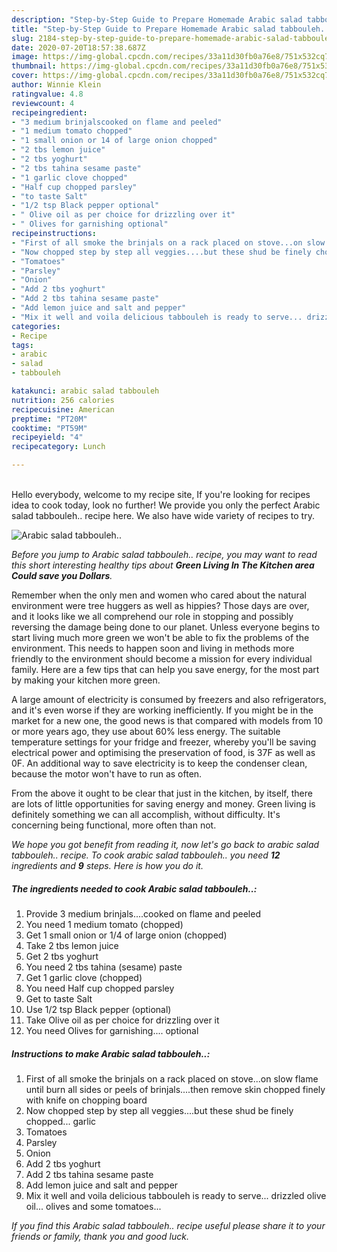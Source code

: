 ```yaml
---
description: "Step-by-Step Guide to Prepare Homemade Arabic salad tabbouleh.."
title: "Step-by-Step Guide to Prepare Homemade Arabic salad tabbouleh.."
slug: 2184-step-by-step-guide-to-prepare-homemade-arabic-salad-tabbouleh
date: 2020-07-20T18:57:38.687Z
image: https://img-global.cpcdn.com/recipes/33a11d30fb0a76e8/751x532cq70/arabic-salad-tabbouleh-recipe-main-photo.jpg
thumbnail: https://img-global.cpcdn.com/recipes/33a11d30fb0a76e8/751x532cq70/arabic-salad-tabbouleh-recipe-main-photo.jpg
cover: https://img-global.cpcdn.com/recipes/33a11d30fb0a76e8/751x532cq70/arabic-salad-tabbouleh-recipe-main-photo.jpg
author: Winnie Klein
ratingvalue: 4.8
reviewcount: 4
recipeingredient:
- "3 medium brinjalscooked on flame and peeled"
- "1 medium tomato chopped"
- "1 small onion or 14 of large onion chopped"
- "2 tbs lemon juice"
- "2 tbs yoghurt"
- "2 tbs tahina sesame paste"
- "1 garlic clove chopped"
- "Half cup chopped parsley"
- "to taste Salt"
- "1/2 tsp Black pepper optional"
- " Olive oil as per choice for drizzling over it"
- " Olives for garnishing optional"
recipeinstructions:
- "First of all smoke the brinjals on a rack placed on stove...on slow flame until burn all sides or peels of brinjals....then remove skin chopped finely with knife on chopping board"
- "Now chopped step by step all veggies....but these shud be finely chopped... garlic"
- "Tomatoes"
- "Parsley"
- "Onion"
- "Add 2 tbs yoghurt"
- "Add 2 tbs tahina sesame paste"
- "Add lemon juice and salt and pepper"
- "Mix it well and voila delicious tabbouleh is ready to serve... drizzled olive oil... olives and some tomatoes..."
categories:
- Recipe
tags:
- arabic
- salad
- tabbouleh

katakunci: arabic salad tabbouleh 
nutrition: 256 calories
recipecuisine: American
preptime: "PT20M"
cooktime: "PT59M"
recipeyield: "4"
recipecategory: Lunch

---
```

<br>
Hello everybody, welcome to my recipe site, If you're looking for recipes idea to cook today, look no further! We provide you only the perfect Arabic salad tabbouleh.. recipe here. We also have wide variety of recipes to try.
<br>


![Arabic salad tabbouleh..](https://img-global.cpcdn.com/recipes/33a11d30fb0a76e8/751x532cq70/arabic-salad-tabbouleh-recipe-main-photo.jpg)

<i>Before you jump to Arabic salad tabbouleh.. recipe, you may want to read this short interesting healthy tips about 
<strong>Green Living In The Kitchen area Could save you Dollars</strong>.</i>
</br>

Remember when the only men and women who cared about the natural environment were tree huggers as well as hippies? Those days are over, and it looks like we all comprehend our role in stopping and possibly reversing the damage being done to our planet. Unless everyone begins to start living much more green we won't be able to fix the problems of the environment. This needs to happen soon and living in methods more friendly to the environment should become a mission for every individual family. Here are a few tips that can help you save energy, for the most part by making your kitchen more green.

A large amount of electricity is consumed by freezers and also refrigerators, and it's even worse if they are working inefficiently. If you might be in the market for a new one, the good news is that compared with models from 10 or more years ago, they use about 60% less energy. The suitable temperature settings for your fridge and freezer, whereby you'll be saving electrical power and optimising the preservation of food, is 37F as well as 0F. An additional way to save electricity is to keep the condenser clean, because the motor won't have to run as often.

From the above it ought to be clear that just in the kitchen, by itself, there are lots of little opportunities for saving energy and money. Green living is definitely something we can all accomplish, without difficulty. It's concerning being functional, more often than not.


<i>We hope you got benefit from reading it, now let's go back to arabic salad tabbouleh.. recipe. To cook arabic salad tabbouleh.. you need <strong>12</strong> ingredients and <strong>9</strong> steps. Here is how you do it.
</i>

##### The ingredients needed to cook Arabic salad tabbouleh..:

1. Provide 3 medium brinjals....cooked on flame and peeled
1. You need 1 medium tomato (chopped)
1. Get 1 small onion or 1/4 of large onion (chopped)
1. Take 2 tbs lemon juice
1. Get 2 tbs yoghurt
1. You need 2 tbs tahina (sesame) paste
1. Get 1 garlic clove (chopped)
1. You need Half cup chopped parsley
1. Get to taste Salt
1. Use 1/2 tsp Black pepper (optional)
1. Take  Olive oil as per choice for drizzling over it
1. You need  Olives for garnishing.... optional


##### Instructions to make Arabic salad tabbouleh..:

1. First of all smoke the brinjals on a rack placed on stove...on slow flame until burn all sides or peels of brinjals....then remove skin chopped finely with knife on chopping board
1. Now chopped step by step all veggies....but these shud be finely chopped... garlic
1. Tomatoes
1. Parsley
1. Onion
1. Add 2 tbs yoghurt
1. Add 2 tbs tahina sesame paste
1. Add lemon juice and salt and pepper
1. Mix it well and voila delicious tabbouleh is ready to serve... drizzled olive oil... olives and some tomatoes...


<i>If you find this Arabic salad tabbouleh.. recipe useful please share it to your friends or family, thank you and good luck.</i>
